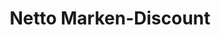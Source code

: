 ---
title: "Netto Marken-Discount"
url: /bischofswerda/netto-marken-discount-dresdener-strasse/
shop: Supermarkt
---